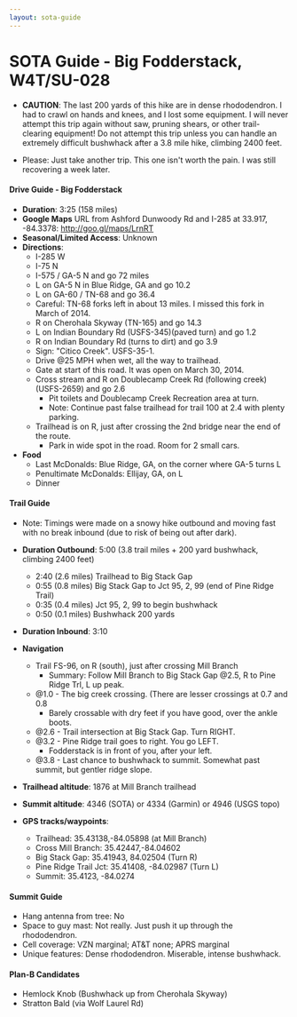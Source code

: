 ```yaml
---
layout: sota-guide
---
```

# SOTA Guide - Big Fodderstack, W4T/SU-028

* **CAUTION**: The last 200 yards of this hike are in dense rhododendron.  I had to crawl on hands and knees, and I lost some equipment.  I will never attempt this trip again without saw, pruning shears, or other trail-clearing equipment!  Do not attempt this trip unless you can handle an extremely difficult bushwhack after a 3.8 mile hike, climbing 2400 feet.

* Please: Just take another trip.  This one isn't worth the pain.  I was still recovering a week later.


#### Drive Guide - Big Fodderstack


* **Duration**: 3:25 (158 miles)
* **Google Maps** URL from Ashford Dunwoody Rd and I-285 at 33.917, -84.3378: http://goo.gl/maps/LrnRT
* **Seasonal/Limited Access**: Unknown
* **Directions**:
    * I-285 W
    * I-75 N
    * I-575 / GA-5 N and go 72 miles
    * L on GA-5 N in Blue Ridge, GA and go 10.2
    * L on GA-60 / TN-68 and go 36.4
     * Careful: TN-68 forks left in about 13 miles.  I missed this fork in March of 2014.
    * R on Cherohala Skyway (TN-165) and go 14.3
    * L on Indian Boundary Rd (USFS-345)(paved turn) and go 1.2
    * R on Indian Boundary Rd (turns to dirt) and go 3.9
     * Sign: "Citico Creek".  USFS-35-1.
     * Drive @25 MPH when wet, all the way to trailhead.
     * Gate at start of this road.  It was open on March 30, 2014.
    * Cross stream and R on Doublecamp Creek Rd (following creek) (USFS-2659) and go 2.6
        * Pit toilets and Doublecamp Creek Recreation area at turn.
        * Note: Continue past false trailhead for trail 100 at 2.4 with plenty parking.
    * Trailhead is on R, just after crossing the 2nd bridge near the end of the route.
        * Park in wide spot in the road.  Room for 2 small cars.
* **Food**
    * Last McDonalds: Blue Ridge, GA, on the corner where GA-5 turns L
    * Penultimate McDonalds: Ellijay, GA, on L
    * Dinner

#### Trail Guide

* Note: Timings were made on a snowy hike outbound and moving fast with no break inbound (due to risk of being out after dark).

* **Duration Outbound**: 5:00 (3.8 trail miles + 200 yard bushwhack, climbing 2400 feet)
    * 2:40 (2.6 miles) Trailhead to Big Stack Gap
    * 0:55 (0.8 miles) Big Stack Gap to Jct 95, 2, 99 (end of Pine Ridge Trail)
    * 0:35 (0.4 miles) Jct 95, 2, 99 to begin bushwhack
    * 0:50 (0.1 miles) Bushwhack 200 yards
* **Duration Inbound**: 3:10
* **Navigation**
    * Trail FS-96, on R (south), just after crossing Mill Branch
        * Summary: Follow Mill Branch to Big Stack Gap @2.5, R to Pine Ridge Trl, L up peak.
    * @1.0 - The big creek crossing.  (There are lesser crossings at 0.7 and 0.8
        * Barely crossable with dry feet if you have good, over the ankle boots.
    * @2.6 - Trail intersection at Big Stack Gap. Turn RIGHT.
    * @3.2 - Pine Ridge trail goes to right. You go LEFT.
        * Fodderstack is in front of you, after your left.
    * @3.8 - Last chance to bushwhack to summit. Somewhat past summit, but gentler ridge slope.
* **Trailhead altitude**: 1876 at Mill Branch trailhead
* **Summit altitude**: 4346 (SOTA) or 4334 (Garmin) or 4946 (USGS topo)
* **GPS tracks/waypoints**:
    * Trailhead: 35.43138,-84.05898 (at Mill Branch)
    * Cross Mill Branch: 35.42447,-84.04602
    * Big Stack Gap: 35.41943, 84.02504 (Turn R)
    * Pine Ridge Trail Jct: 35.41408, -84.02987 (Turn L)
    * Summit: 35.4123, -84.0274

#### Summit Guide

* Hang antenna from tree: No
* Space to guy mast: Not really. Just push it up through the rhododendron.
* Cell coverage: VZN marginal; AT&T none; APRS marginal
* Unique features: Dense rhododendron.  Miserable, intense bushwhack.

#### Plan-B Candidates

* Hemlock Knob (Bushwhack up from Cherohala Skyway)
* Stratton Bald (via Wolf Laurel Rd)
